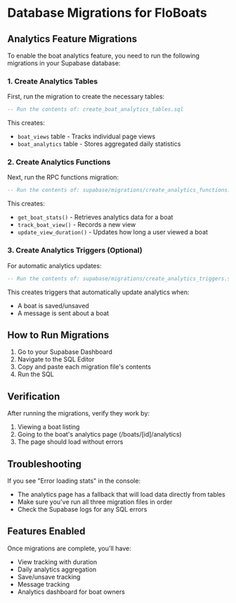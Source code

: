 # Database Migrations for FloBoats

## Analytics Feature Migrations

To enable the boat analytics feature, you need to run the following migrations in your Supabase database:

### 1. Create Analytics Tables
First, run the migration to create the necessary tables:
```sql
-- Run the contents of: create_boat_analytics_tables.sql
```

This creates:
- `boat_views` table - Tracks individual page views
- `boat_analytics` table - Stores aggregated daily statistics

### 2. Create Analytics Functions
Next, run the RPC functions migration:
```sql
-- Run the contents of: supabase/migrations/create_analytics_functions.sql
```

This creates:
- `get_boat_stats()` - Retrieves analytics data for a boat
- `track_boat_view()` - Records a new view
- `update_view_duration()` - Updates how long a user viewed a boat

### 3. Create Analytics Triggers (Optional)
For automatic analytics updates:
```sql
-- Run the contents of: supabase/migrations/create_analytics_triggers.sql
```

This creates triggers that automatically update analytics when:
- A boat is saved/unsaved
- A message is sent about a boat

## How to Run Migrations

1. Go to your Supabase Dashboard
2. Navigate to the SQL Editor
3. Copy and paste each migration file's contents
4. Run the SQL

## Verification

After running the migrations, verify they work by:
1. Viewing a boat listing
2. Going to the boat's analytics page (/boats/[id]/analytics)
3. The page should load without errors

## Troubleshooting

If you see "Error loading stats" in the console:
- The analytics page has a fallback that will load data directly from tables
- Make sure you've run all three migration files in order
- Check the Supabase logs for any SQL errors

## Features Enabled

Once migrations are complete, you'll have:
- View tracking with duration
- Daily analytics aggregation  
- Save/unsave tracking
- Message tracking
- Analytics dashboard for boat owners